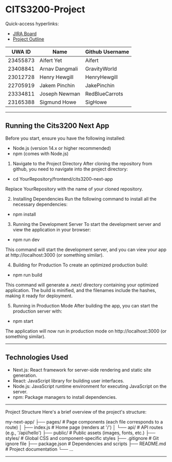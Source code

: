 # CITS3200-Project

Quick-access hyperlinks:

- [JIRA Board](https://cits3200team5.atlassian.net/jira/software/projects/SCRUM/boards/1)
- [Project Outline](https://uniwa-my.sharepoint.com/:w:/r/personal/23408841_student_uwa_edu_au/_layouts/15/Doc.aspx?sourcedoc=%7B5D3EBC7B-4245-4875-B1CF-AA6C431C241A%7D&file=CITS3200%20-%20Radio%20Project.docx&action=default&mobileredirect=true)

| UWA ID   | Name           | Github Username |
| -------- | -------------- | --------------- |
| 23455873 | Aifert Yet     | Aifert          |
| 23408841 | Arnav Dangmali | GravityWorld    |
| 23012728 | Henry Hewgill  | HenryHewgill    |
| 22705919 | Jakem Pinchin  | JakePinchin     |
| 23334811 | Joseph Newman  | RedBlueCarrots  |
| 23165388 | Sigmund Howe   | SigHowe         |

---

## Running the Cits3200 Next App

Before you start, ensure you have the following installed:

- Node.js (version 14.x or higher recommended)
- npm (comes with Node.js)

1. Navigate to the Project Directory
   After cloning the repository from github, you need to navigate into the project directory:

- cd YourRepository/frontend/cits3200-next-app

Replace YourRepository with the name of your cloned repository.

2. Installing Dependencies
   Run the following command to install all the necessary dependencies:

- npm install

3. Running the Development Server
   To start the development server and view the application in your browser:

- npm run dev

This command will start the development server, and you can view your app at http://localhost:3000 (or something similar).

4. Building for Production
   To create an optimized production build:

- npm run build

This command will generate a .next/ directory containing your optimized application. The build is minified, and the filenames include the hashes, making it ready for deployment.

5. Running in Production Mode
   After building the app, you can start the production server with:

- npm start

The application will now run in production mode on http://localhost:3000 (or something similar).

---

## Technologies Used

- Next.js: React framework for server-side rendering and static site generation.
- React: JavaScript library for building user interfaces.
- Node.js: JavaScript runtime environment for executing JavaScript on the server.
- npm: Package managers to install dependencies.

---

Project Structure
Here's a brief overview of the project's structure:

my-next-app/
├── pages/ # Page components (each file corresponds to a route)
│ ├── index.js # Home page (renders at '/')
│ └── api/ # API routes (e.g., '/api/hello')
├── public/ # Public assets (images, fonts, etc.)
├── styles/ # Global CSS and component-specific styles
├── .gitignore # Git ignore file
├── package.json # Dependencies and scripts
├── README.md # Project documentation
└── ...

---
